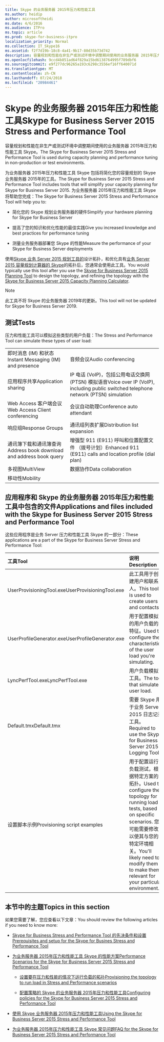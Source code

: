 ```yaml
---
title: Skype 的业务服务器 2015年压力和性能工具
ms.author: heidip
author: microsoftheidi
ms.date: 4/6/2016
ms.audience: ITPro
ms.topic: article
ms.prod: skype-for-business-itpro
localization_priority: Normal
ms.collection: IT_Skype16
ms.assetid: f2f7d19b-18c8-4a41-9b17-80d35b73d742
description: 容量规划和性能在非生产或测试环境中调整期间使用的业务服务器 2015年压力和性能工具 Skype。
ms.openlocfilehash: 9ccd4b851ad64f829a15bd6138764995f789dbf6
ms.sourcegitcommit: e9f277dc96265a193c6298c3556ef16ff640071d
ms.translationtype: MT
ms.contentlocale: zh-CN
ms.lasthandoff: 07/24/2018
ms.locfileid: "20984461"
---
```

# <a name="skype-for-business-server-2015-stress-and-performance-tool"></a><span data-ttu-id="d11e5-103">Skype 的业务服务器 2015年压力和性能工具</span><span class="sxs-lookup"><span data-stu-id="d11e5-103">Skype for Business Server 2015 Stress and Performance Tool</span></span>
 
<span data-ttu-id="d11e5-104">容量规划和性能在非生产或测试环境中调整期间使用的业务服务器 2015年压力和性能工具 Skype。</span><span class="sxs-lookup"><span data-stu-id="d11e5-104">The Skype for Business Server 2015 Stress and Performance Tool is used during capacity planning and performance tuning in non-production or test environments.</span></span>
  
<span data-ttu-id="d11e5-105">为业务服务器 2015年压力和性能工具 Skype 包括将简化您的容量规划的 Skype 业务服务器 2015年的工具。</span><span class="sxs-lookup"><span data-stu-id="d11e5-105">The Skype for Business Server 2015 Stress and Performance Tool includes tools that will simplify your capacity planning for Skype for Business Server 2015.</span></span> <span data-ttu-id="d11e5-106">为业务服务器 2015年压力和性能工具 Skype 将帮助您完成：</span><span class="sxs-lookup"><span data-stu-id="d11e5-106">The Skype for Business Server 2015 Stress and Performance Tool will help you to:</span></span>
  
- <span data-ttu-id="d11e5-107">简化您的 Skype 规划业务服务器的硬件</span><span class="sxs-lookup"><span data-stu-id="d11e5-107">Simplify your hardware planning for Skype for Business Server</span></span>
    
- <span data-ttu-id="d11e5-108">提高了您的知识和优化性能的最佳实践</span><span class="sxs-lookup"><span data-stu-id="d11e5-108">Give you increased knowledge and best practices for performance tuning</span></span>
    
- <span data-ttu-id="d11e5-109">测量业务服务器部署您 Skype 的性能</span><span class="sxs-lookup"><span data-stu-id="d11e5-109">Measure the performance of your Skype for Business Server deployments</span></span>
    
<span data-ttu-id="d11e5-110">使用[Skype 业务 Server 2015 规划工具的](../../management-tools/planning-tool/planning-tool.md)设计拓扑，和优化具有[业务 Server 2015 容量规划计算器的 Skype](../../management-tools/capacity-planning-calculator.md)的拓扑后，您通常会使用此工具。</span><span class="sxs-lookup"><span data-stu-id="d11e5-110">You would typically use this tool after you use the [Skype for Business Server 2015 Planning Tool](../../management-tools/planning-tool/planning-tool.md) to design the topology, and refining the topology with the [Skype for Business Server 2015 Capacity Planning Calculator](../../management-tools/capacity-planning-calculator.md).</span></span> 

> [!NOTE]
> <span data-ttu-id="d11e5-111">此工具不将 Skype 的业务服务器 2019年的更新。</span><span class="sxs-lookup"><span data-stu-id="d11e5-111">This tool will not be updated for Skype for Business Server 2019.</span></span>
  
## <a name="tests"></a><span data-ttu-id="d11e5-112">测试</span><span class="sxs-lookup"><span data-stu-id="d11e5-112">Tests</span></span>

<span data-ttu-id="d11e5-113">压力和性能工具可以模拟这些类型的用户负载：</span><span class="sxs-lookup"><span data-stu-id="d11e5-113">The Stress and Performance Tool can simulate these types of user load:</span></span>
  
|||
|:-----|:-----|
|<span data-ttu-id="d11e5-114">即时消息 (IM) 和状态</span><span class="sxs-lookup"><span data-stu-id="d11e5-114">Instant Messaging (IM) and presence</span></span>  <br/> |<span data-ttu-id="d11e5-115">音频会议</span><span class="sxs-lookup"><span data-stu-id="d11e5-115">Audio conferencing</span></span>  <br/> |
|<span data-ttu-id="d11e5-116">应用程序共享</span><span class="sxs-lookup"><span data-stu-id="d11e5-116">Application sharing</span></span>  <br/> |<span data-ttu-id="d11e5-117">IP 电话 (VoIP)，包括公用电话交换网 (PTSN) 模拟语音</span><span class="sxs-lookup"><span data-stu-id="d11e5-117">Voice over IP (VoIP), including public switched telephone network (PTSN) simulation</span></span>  <br/> |
|<span data-ttu-id="d11e5-118">Web Access 客户端会议</span><span class="sxs-lookup"><span data-stu-id="d11e5-118">Web Access Client conferencing</span></span>  <br/> |<span data-ttu-id="d11e5-119">会议自动助理</span><span class="sxs-lookup"><span data-stu-id="d11e5-119">Conference auto attendant</span></span>  <br/> |
|<span data-ttu-id="d11e5-120">响应组</span><span class="sxs-lookup"><span data-stu-id="d11e5-120">Response Groups</span></span>  <br/> |<span data-ttu-id="d11e5-121">通讯组列表扩展</span><span class="sxs-lookup"><span data-stu-id="d11e5-121">Distribution list expansion</span></span>  <br/> |
|<span data-ttu-id="d11e5-122">通讯簿下载和通讯簿查询</span><span class="sxs-lookup"><span data-stu-id="d11e5-122">Address book download and address book query</span></span>  <br/> |<span data-ttu-id="d11e5-123">增强型 911 (E911) 呼叫和位置配置文件 （拨号计划）</span><span class="sxs-lookup"><span data-stu-id="d11e5-123">Enhanced 911 (E911) calls and location profile (dial plan)</span></span>  <br/> |
|<span data-ttu-id="d11e5-124">多视图</span><span class="sxs-lookup"><span data-stu-id="d11e5-124">MultiView</span></span>  <br/> |<span data-ttu-id="d11e5-125">数据协作</span><span class="sxs-lookup"><span data-stu-id="d11e5-125">Data collaboration</span></span>  <br/> |
|<span data-ttu-id="d11e5-126">移动性</span><span class="sxs-lookup"><span data-stu-id="d11e5-126">Mobility</span></span>  <br/> ||
   
## <a name="applications-and-files-included-with-the-skype-for-business-server-2015-stress-and-performance-tool"></a><span data-ttu-id="d11e5-127">应用程序和 Skype 的业务服务器 2015年压力和性能工具中包含的文件</span><span class="sxs-lookup"><span data-stu-id="d11e5-127">Applications and files included with the Skype for Business Server 2015 Stress and Performance Tool</span></span>

<span data-ttu-id="d11e5-128">这些应用程序是业务 Server 压力和性能工具 Skype 的一部分：</span><span class="sxs-lookup"><span data-stu-id="d11e5-128">These applications are a part of the Skype for Business Server Stress and Performance Tool:</span></span>
  
|<span data-ttu-id="d11e5-129">**工具**</span><span class="sxs-lookup"><span data-stu-id="d11e5-129">**Tool**</span></span>|<span data-ttu-id="d11e5-130">**说明**</span><span class="sxs-lookup"><span data-stu-id="d11e5-130">**Description**</span></span>|
|:-----|:-----|
|<span data-ttu-id="d11e5-131">UserProvisioningTool.exe</span><span class="sxs-lookup"><span data-stu-id="d11e5-131">UserProvisioningTool.exe</span></span>  <br/> |<span data-ttu-id="d11e5-132">此工具用于创建用户和联系人。</span><span class="sxs-lookup"><span data-stu-id="d11e5-132">This tool is used to create users and contacts.</span></span>  <br/> |
|<span data-ttu-id="d11e5-133">UserProfileGenerator.exe</span><span class="sxs-lookup"><span data-stu-id="d11e5-133">UserProfileGenerator.exe</span></span>  <br/> |<span data-ttu-id="d11e5-134">用于配置模拟的用户负载的特征。</span><span class="sxs-lookup"><span data-stu-id="d11e5-134">Used to configure the characteristics of the user load you're simulating.</span></span>  <br/> |
|<span data-ttu-id="d11e5-135">LyncPerfTool.exe</span><span class="sxs-lookup"><span data-stu-id="d11e5-135">LyncPerfTool.exe</span></span>  <br/> |<span data-ttu-id="d11e5-136">用户负载模拟工具。</span><span class="sxs-lookup"><span data-stu-id="d11e5-136">The tool that simulates user load.</span></span>  <br/> |
|<span data-ttu-id="d11e5-137">Default.tmx</span><span class="sxs-lookup"><span data-stu-id="d11e5-137">Default.tmx</span></span>  <br/> |<span data-ttu-id="d11e5-138">需要 Skype 用于业务 Server 2015 日志记录工具。</span><span class="sxs-lookup"><span data-stu-id="d11e5-138">Required to use the Skype for Business Server 2015 Logging Tool.</span></span>  <br/> |
|<span data-ttu-id="d11e5-139">设置脚本示例</span><span class="sxs-lookup"><span data-stu-id="d11e5-139">Provisioning script examples</span></span>  <br/> |<span data-ttu-id="d11e5-140">用于配置运行负载测试，根据特定方案的拓扑。</span><span class="sxs-lookup"><span data-stu-id="d11e5-140">Used to configure the topology for running load tests, based on specific scenarios.</span></span> <span data-ttu-id="d11e5-141">您可能需要修改以使其与您的特定环境相关。</span><span class="sxs-lookup"><span data-stu-id="d11e5-141">You'll likely need to modify them to make them relevant for your particular environment.</span></span>  <br/> |
   
## <a name="topics-in-this-section"></a><span data-ttu-id="d11e5-142">本节中的主题</span><span class="sxs-lookup"><span data-stu-id="d11e5-142">Topics in this section</span></span>

<span data-ttu-id="d11e5-143">如果您需要了解，您应查看以下文章：</span><span class="sxs-lookup"><span data-stu-id="d11e5-143">You should review the following articles if you need to know more:</span></span>
  
- [<span data-ttu-id="d11e5-144">Skype for Business Stress and Performance Tool 的先决条件和设置</span><span class="sxs-lookup"><span data-stu-id="d11e5-144">Prerequisites and setup for the Skype for Busines Stress and Performance Tool</span></span>](prerequisites-and-setup.md)
    
- [<span data-ttu-id="d11e5-145">为业务服务器 2015年压力和性能工具 Skype 的性能方案</span><span class="sxs-lookup"><span data-stu-id="d11e5-145">Performance Scenarios for the Skype for Business Server 2015 Stress and Performance Tool</span></span>](scenarios.md)
    
  - [<span data-ttu-id="d11e5-146">设置要在压力和性能的情况下运行负载的拓扑</span><span class="sxs-lookup"><span data-stu-id="d11e5-146">Provisioning the topology to run load in Stress and Performance scenarios</span></span>](provisioning-the-topology-to-run-load.md)
    
  - [<span data-ttu-id="d11e5-147">配置策略的 Skype 的业务服务器 2015年压力和性能工具</span><span class="sxs-lookup"><span data-stu-id="d11e5-147">Configuring policies for the Skype for Business Server 2015 Stress and Performance Tool</span></span>](configuring-policies.md)
    
- [<span data-ttu-id="d11e5-148">使用 Skype 业务服务器 2015年压力和性能工具</span><span class="sxs-lookup"><span data-stu-id="d11e5-148">Using the Skype for Business Server 2015 Stress and Performance Tool</span></span>](using-the-tool.md)
    
- [<span data-ttu-id="d11e5-149">为业务服务器 2015年压力和性能工具 Skype 常见问题</span><span class="sxs-lookup"><span data-stu-id="d11e5-149">FAQ for the Skype for Business Server 2015 Stress and Performance Tool</span></span>](faq.md)
    

